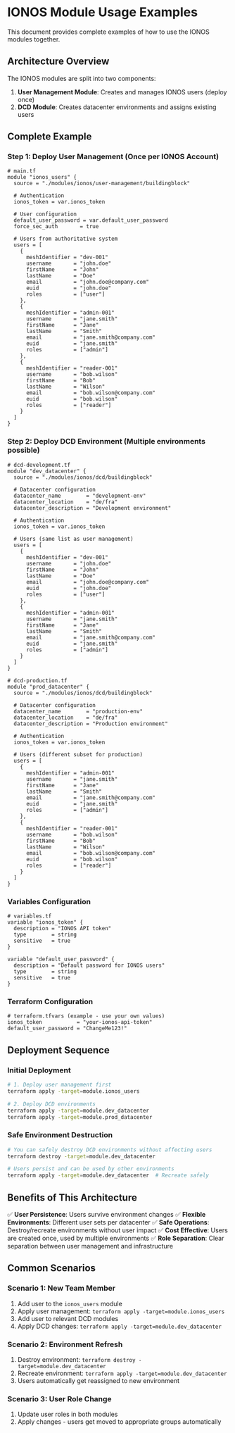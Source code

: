 # IONOS Module Usage Examples

This document provides complete examples of how to use the IONOS modules together.

## Architecture Overview

The IONOS modules are split into two components:

1. **User Management Module**: Creates and manages IONOS users (deploy once)
2. **DCD Module**: Creates datacenter environments and assigns existing users

## Complete Example

### Step 1: Deploy User Management (Once per IONOS Account)

```hcl
# main.tf
module "ionos_users" {
  source = "./modules/ionos/user-management/buildingblock"

  # Authentication
  ionos_token = var.ionos_token

  # User configuration
  default_user_password = var.default_user_password
  force_sec_auth       = true

  # Users from authoritative system
  users = [
    {
      meshIdentifier = "dev-001"
      username       = "john.doe"
      firstName      = "John"
      lastName       = "Doe"
      email          = "john.doe@company.com"
      euid           = "john.doe"
      roles          = ["user"]
    },
    {
      meshIdentifier = "admin-001"
      username       = "jane.smith"
      firstName      = "Jane"
      lastName       = "Smith"
      email          = "jane.smith@company.com"
      euid           = "jane.smith"
      roles          = ["admin"]
    },
    {
      meshIdentifier = "reader-001"
      username       = "bob.wilson"
      firstName      = "Bob"
      lastName       = "Wilson"
      email          = "bob.wilson@company.com"
      euid           = "bob.wilson"
      roles          = ["reader"]
    }
  ]
}
```

### Step 2: Deploy DCD Environment (Multiple environments possible)

```hcl
# dcd-development.tf
module "dev_datacenter" {
  source = "./modules/ionos/dcd/buildingblock"

  # Datacenter configuration
  datacenter_name        = "development-env"
  datacenter_location    = "de/fra"
  datacenter_description = "Development environment"

  # Authentication
  ionos_token = var.ionos_token

  # Users (same list as user management)
  users = [
    {
      meshIdentifier = "dev-001"
      username       = "john.doe"
      firstName      = "John"
      lastName       = "Doe"
      email          = "john.doe@company.com"
      euid           = "john.doe"
      roles          = ["user"]
    },
    {
      meshIdentifier = "admin-001"
      username       = "jane.smith"
      firstName      = "Jane"
      lastName       = "Smith"
      email          = "jane.smith@company.com"
      euid           = "jane.smith"
      roles          = ["admin"]
    }
  ]
}

# dcd-production.tf
module "prod_datacenter" {
  source = "./modules/ionos/dcd/buildingblock"

  # Datacenter configuration
  datacenter_name        = "production-env"
  datacenter_location    = "de/fra"
  datacenter_description = "Production environment"

  # Authentication
  ionos_token = var.ionos_token

  # Users (different subset for production)
  users = [
    {
      meshIdentifier = "admin-001"
      username       = "jane.smith"
      firstName      = "Jane"
      lastName       = "Smith"
      email          = "jane.smith@company.com"
      euid           = "jane.smith"
      roles          = ["admin"]
    },
    {
      meshIdentifier = "reader-001"
      username       = "bob.wilson"
      firstName      = "Bob"
      lastName       = "Wilson"
      email          = "bob.wilson@company.com"
      euid           = "bob.wilson"
      roles          = ["reader"]
    }
  ]
}
```

### Variables Configuration

```hcl
# variables.tf
variable "ionos_token" {
  description = "IONOS API token"
  type        = string
  sensitive   = true
}

variable "default_user_password" {
  description = "Default password for IONOS users"
  type        = string
  sensitive   = true
}
```

### Terraform Configuration

```hcl
# terraform.tfvars (example - use your own values)
ionos_token           = "your-ionos-api-token"
default_user_password = "ChangeMe123!"
```

## Deployment Sequence

### Initial Deployment
```bash
# 1. Deploy user management first
terraform apply -target=module.ionos_users

# 2. Deploy DCD environments
terraform apply -target=module.dev_datacenter
terraform apply -target=module.prod_datacenter
```

### Safe Environment Destruction
```bash
# You can safely destroy DCD environments without affecting users
terraform destroy -target=module.dev_datacenter

# Users persist and can be used by other environments
terraform apply -target=module.dev_datacenter  # Recreate safely
```

## Benefits of This Architecture

✅ **User Persistence**: Users survive environment changes
✅ **Flexible Environments**: Different user sets per datacenter
✅ **Safe Operations**: Destroy/recreate environments without user impact
✅ **Cost Effective**: Users are created once, used by multiple environments
✅ **Role Separation**: Clear separation between user management and infrastructure

## Common Scenarios

### Scenario 1: New Team Member
1. Add user to the `ionos_users` module
2. Apply user management: `terraform apply -target=module.ionos_users`
3. Add user to relevant DCD modules
4. Apply DCD changes: `terraform apply -target=module.dev_datacenter`

### Scenario 2: Environment Refresh
1. Destroy environment: `terraform destroy -target=module.dev_datacenter`
2. Recreate environment: `terraform apply -target=module.dev_datacenter`
3. Users automatically get reassigned to new environment

### Scenario 3: User Role Change
1. Update user roles in both modules
2. Apply changes - users get moved to appropriate groups automatically